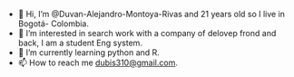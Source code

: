 - 👋 Hi, I’m @Duvan-Alejandro-Montoya-Rivas and 21 years old so I live in Bogotá- Colombia.
- 👀 I’m interested in search work with a company of delovep frond and back, I am a student Eng system.
- 🌱 I’m currently learning python and R.
- 📫 How to reach me dubis310@gmail.com.

<!---
Duvan-Alejandro-Montoya-Rivas/Duvan-Alejandro-Montoya-Rivas is a ✨ special ✨ repository because its `README.md` (this file) appears on your GitHub profile.
You can click the Preview link to take a look at your changes.
--->
